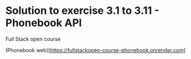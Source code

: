 # Solution to exercise 3.1 to 3.11 - Phonebook API
Full Stack open course

(Phonebook web)[https://fullstackopen-course-phonebook.onrender.com]
